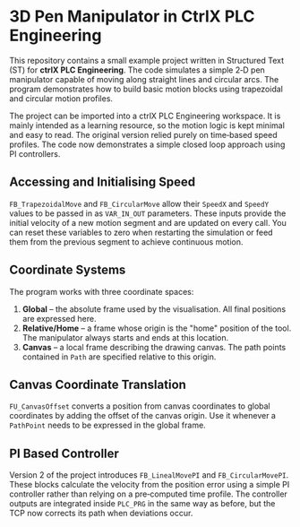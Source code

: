 # 3D Pen Manipulator in CtrlX PLC Engineering

This repository contains a small example project written in Structured
Text (ST) for **ctrlX PLC Engineering**.  The code simulates a simple
2‑D pen manipulator capable of moving along straight lines and circular
arcs.  The program demonstrates how to build basic motion blocks using
trapezoidal and circular motion profiles.

The project can be imported into a ctrlX PLC Engineering workspace.  It
is mainly intended as a learning resource, so the motion logic is kept
minimal and easy to read.  The original version relied purely on
time‑based speed profiles.  The code now demonstrates a simple closed
loop approach using PI controllers.

## Accessing and Initialising Speed

`FB_TrapezoidalMove` and `FB_CircularMove` allow their `SpeedX` and
`SpeedY` values to be passed in as `VAR_IN_OUT` parameters.  These inputs
provide the initial velocity of a new motion segment and are updated on
every call.  You can reset these variables to zero when restarting the
simulation or feed them from the previous segment to achieve continuous
motion.

## Coordinate Systems

The program works with three coordinate spaces:

1. **Global** – the absolute frame used by the visualisation. All final
   positions are expressed here.
2. **Relative/Home** – a frame whose origin is the "home" position of the
   tool.  The manipulator always starts and ends at this location.
3. **Canvas** – a local frame describing the drawing canvas. The path
   points contained in `Path` are specified relative to this origin.

## Canvas Coordinate Translation

`FU_CanvasOffset` converts a position from canvas coordinates to global
coordinates by adding the offset of the canvas origin.  Use it whenever a
`PathPoint` needs to be expressed in the global frame.

## PI Based Controller

Version 2 of the project introduces `FB_LinealMovePI` and
`FB_CircularMovePI`.  These blocks calculate the velocity from the
position error using a simple PI controller rather than relying on a
pre‑computed time profile.  The controller outputs are integrated inside
`PLC_PRG` in the same way as before, but the TCP now corrects its path
when deviations occur.
